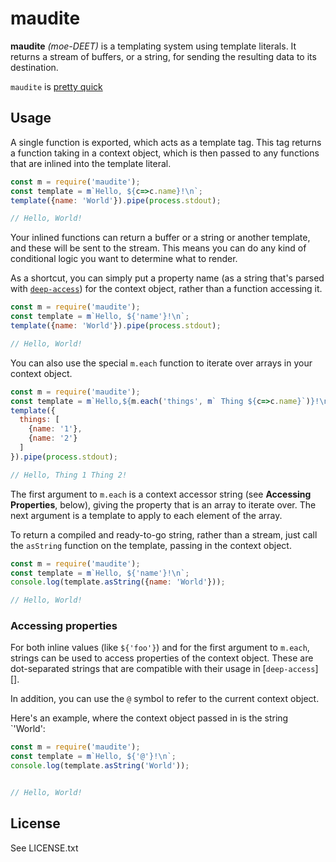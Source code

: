 # maudite

**maudite** *(moe-DEET)* is a templating system using template literals. It returns
a stream of buffers, or a string, for sending the resulting data to its
destination.

`maudite` is [pretty quick](benchmarks/README.md)

## Usage

A single function is exported, which acts as a template tag. This tag returns a
function taking in a context object, which is then passed to any functions that
are inlined into the template literal.

```js
const m = require('maudite');
const template = m`Hello, ${c=>c.name}!\n`;
template({name: 'World'}).pipe(process.stdout);

// Hello, World!
```

Your inlined functions can return a buffer or a string or another template, and
these will be sent to the stream. This means you can do any kind of conditional
logic you want to determine what to render.

As a shortcut, you can simply put a property name (as a string that's parsed
with [`deep-access`](https://www.npmjs.com/package/deep-access)) for the context object, rather than a function accessing it.

```js
const m = require('maudite');
const template = m`Hello, ${'name'}!\n`;
template({name: 'World'}).pipe(process.stdout);

// Hello, World!
```

You can also use the special `m.each` function to iterate over arrays in your
context object.

```js
const m = require('maudite');
const template = m`Hello,${m.each('things', m` Thing ${c=>c.name}`)}!\n`;
template({
  things: [
    {name: '1'},
    {name: '2'}
  ]
}).pipe(process.stdout);

// Hello, Thing 1 Thing 2!
```

The first argument to `m.each` is a context accessor string (see **Accessing
Properties**, below), giving the property that is an array to iterate over. The
next argument is a template to apply to each element of the array.

To return a compiled and ready-to-go string, rather than a stream, just call the
`asString` function on the template, passing in the context object.

```js
const m = require('maudite');
const template = m`Hello, ${'name'}!\n`;
console.log(template.asString({name: 'World'}));

// Hello, World!
```

### Accessing properties

For both inline values (like `${'foo'}`) and for the first argument to `m.each`,
strings can be used to access properties of the context object. These are
dot-separated strings that are compatible with their usage in [`deep-access`][].

In addition, you can use the `@` symbol to refer to the current context object.

Here's an example, where the context object passed in is the string `'World':

```js
const m = require('maudite');
const template = m`Hello, ${'@'}!\n`;
console.log(template.asString('World'));


// Hello, World!
```

## License

See LICENSE.txt
